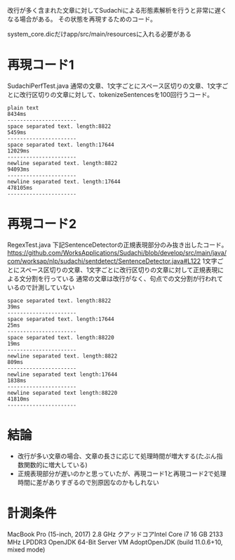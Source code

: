 改行が多く含まれた文章に対してSudachiによる形態素解析を行うと非常に遅くなる場合がある。
その状態を再現するためのコード。

system_core.dicだけapp/src/main/resourcesに入れる必要がある

# 再現コード1
SudachiPerfTest.java
通常の文章、1文字ごとにスペース区切りの文章、1文字ごとに改行区切りの文章に対して、tokenizeSentencesを100回行うコード。
```
plain text
8434ms
----------------------
space separated text. length:8822
5459ms
----------------------
space separated text. length:17644
12029ms
----------------------
newline separated text. length:8822
94093ms
----------------------
newline separated text. length:17644
478105ms
----------------------
```

# 再現コード2
RegexTest.java
下記SentenceDetectorの正規表現部分のみ抜き出したコード。
https://github.com/WorksApplications/Sudachi/blob/develop/src/main/java/com/worksap/nlp/sudachi/sentdetect/SentenceDetector.java#L122
1文字ごとにスペース区切りの文章、1文字ごとに改行区切りの文章に対して正規表現による文分割を行っている
通常の文章は改行がなく、句点での文分割が行われているので計測していない
```
space separated text. length:8822
39ms
----------------------
space separated text. length:17644
25ms
----------------------
space separated text. length:88220
19ms
----------------------
newline separated text. length:8822
809ms
----------------------
newline separated text length:17644
1838ms
----------------------
newline separated text length:88220
41810ms
----------------------
```

# 結論
* 改行が多い文章の場合、文章の長さに応じて処理時間が増大する(たぶん指数関数的に増大している)
* 正規表現部分が遅いのかと思っていたが、再現コード1と再現コード2で処理時間に差がありすぎるので別原因なのかもしれない

# 計測条件
MacBook Pro (15-inch, 2017)
2.8 GHz クアッドコアIntel Core i7
16 GB 2133 MHz LPDDR3
OpenJDK 64-Bit Server VM AdoptOpenJDK (build 11.0.6+10, mixed mode)